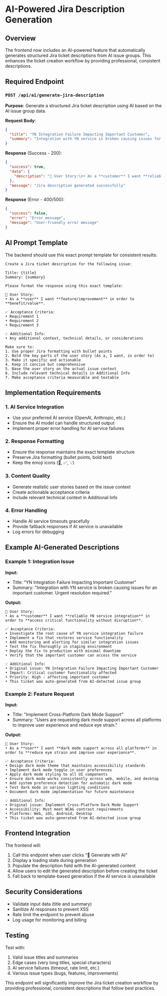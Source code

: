 # AI-Powered Jira Description Generation

## Overview
The frontend now includes an AI-powered feature that automatically generates structured Jira ticket descriptions from AI issue groups. This enhances the ticket creation workflow by providing professional, consistent descriptions.

## Required Endpoint

### `POST /api/ai/generate-jira-description`

**Purpose**: Generate a structured Jira ticket description using AI based on the AI issue group data.

**Request Body**:
```json
{
  "title": "YN Integration Failure Impacting Important Customer",
  "summary": "Integration with YN service is broken causing issues for an important customer. Urgent resolution required."
}
```

**Response** (Success - 200):
```json
{
  "success": true,
  "data": {
    "description": "👤 User Story:\n• As a **customer** I want **reliable YN service integration** in order to **access critical functionality without disruption**.\n\n✅ Acceptance Criteria:\n• Investigate the root cause of YN service integration failure\n• Implement a fix that restores service functionality\n• Add monitoring and alerting for similar integration issues\n• Test the fix thoroughly in staging environment\n• Deploy the fix to production with minimal downtime\n• Verify that the important customer can access the service\n\n💡 Additional Info:\n• Original issue: YN Integration Failure Impacting Important Customer\n• Impact: Critical customer functionality affected\n• Priority: High - affecting important customer\n• This ticket was auto-generated from AI-detected issue group"
  },
  "message": "Jira description generated successfully"
}
```

**Response** (Error - 400/500):
```json
{
  "success": false,
  "error": "Error message",
  "message": "User-friendly error message"
}
```

## AI Prompt Template

The backend should use this exact prompt template for consistent results:

```
Create a Jira ticket description for the following issue:

Title: {title}
Summary: {summary}

Please format the response using this exact template:

👤 User Story:
• As a **user** I want **feature/improvement** in order to **benefit/value**.

✅ Acceptance Criteria:
• Requirement 1
• Requirement 2
• Requirement 3

💡 Additional Info:
• Any additional context, technical details, or considerations

Make sure to:
1. Use proper Jira formatting with bullet points
2. Bold the key parts of the user story (As a, I want, in order to)
3. Make it specific and actionable
4. Keep it concise but comprehensive
5. Base the user story on the actual issue context
6. Include relevant technical details in Additional Info
7. Make acceptance criteria measurable and testable
```

## Implementation Requirements

### 1. **AI Service Integration**
- Use your preferred AI service (OpenAI, Anthropic, etc.)
- Ensure the AI model can handle structured output
- Implement proper error handling for AI service failures

### 2. **Response Formatting**
- Ensure the response maintains the exact template structure
- Preserve Jira formatting (bullet points, bold text)
- Keep the emoji icons (👤, ✅, 💡)

### 3. **Content Quality**
- Generate realistic user stories based on the issue context
- Create actionable acceptance criteria
- Include relevant technical context in Additional Info

### 4. **Error Handling**
- Handle AI service timeouts gracefully
- Provide fallback responses if AI service is unavailable
- Log errors for debugging

## Example AI-Generated Descriptions

### Example 1: Integration Issue
**Input:**
- Title: "YN Integration Failure Impacting Important Customer"
- Summary: "Integration with YN service is broken causing issues for an important customer. Urgent resolution required."

**Output:**
```
👤 User Story:
• As a **customer** I want **reliable YN service integration** in order to **access critical functionality without disruption**.

✅ Acceptance Criteria:
• Investigate the root cause of YN service integration failure
• Implement a fix that restores service functionality
• Add monitoring and alerting for similar integration issues
• Test the fix thoroughly in staging environment
• Deploy the fix to production with minimal downtime
• Verify that the important customer can access the service

💡 Additional Info:
• Original issue: YN Integration Failure Impacting Important Customer
• Impact: Critical customer functionality affected
• Priority: High - affecting important customer
• This ticket was auto-generated from AI-detected issue group
```

### Example 2: Feature Request
**Input:**
- Title: "Implement Cross-Platform Dark Mode Support"
- Summary: "Users are requesting dark mode support across all platforms to improve user experience and reduce eye strain."

**Output:**
```
👤 User Story:
• As a **user** I want **dark mode support across all platforms** in order to **reduce eye strain and improve user experience**.

✅ Acceptance Criteria:
• Design dark mode theme that maintains accessibility standards
• Implement dark mode toggle in user preferences
• Apply dark mode styling to all UI components
• Ensure dark mode works consistently across web, mobile, and desktop
• Add system preference detection for automatic dark mode
• Test dark mode in various lighting conditions
• Document dark mode implementation for future maintenance

💡 Additional Info:
• Original issue: Implement Cross-Platform Dark Mode Support
• Accessibility: Must meet WCAG contrast requirements
• Platforms: Web, iOS, Android, Desktop
• This ticket was auto-generated from AI-detected issue group
```

## Frontend Integration

The frontend will:
1. Call this endpoint when user clicks "🤖 Generate with AI"
2. Display a loading state during generation
3. Populate the description field with the AI-generated content
4. Allow users to edit the generated description before creating the ticket
5. Fall back to template-based generation if the AI service is unavailable

## Security Considerations

- Validate input data (title and summary)
- Sanitize AI responses to prevent XSS
- Rate limit the endpoint to prevent abuse
- Log usage for monitoring and billing

## Testing

Test with:
1. Valid issue titles and summaries
2. Edge cases (very long titles, special characters)
3. AI service failures (timeout, rate limit, etc.)
4. Various issue types (bugs, features, improvements)

This endpoint will significantly improve the Jira ticket creation workflow by providing professional, consistent descriptions that follow best practices.
